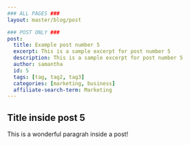 ```yaml
---
### ALL PAGES ###
layout: master/blog/post

### POST ONLY ###
post:
  title: Example post number 5
  excerpt: This is a sample excerpt for post number 5
  description: This is a sample excerpt for post number 5
  author: samantha
  id: 5
  tags: [tag, tag2, tag3]
  categories: [marketing, business]
  affiliate-search-term: Marketing
---
```


## Title inside post 5
This is a wonderful paragrah inside a post!
